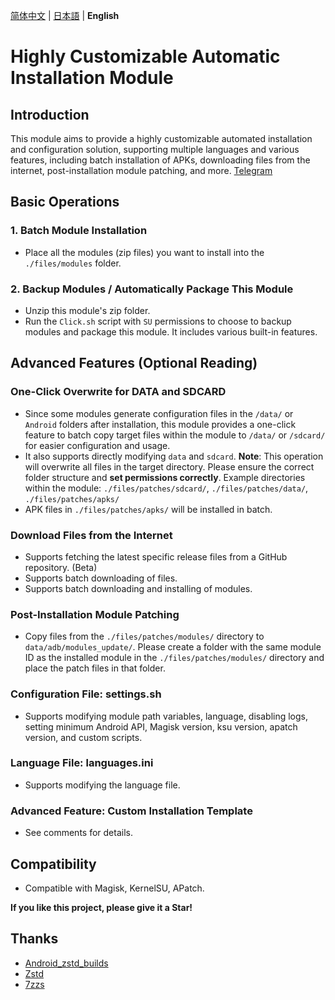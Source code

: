 [简体中文](README.md) | [日本語](README_JP.md) | **English**

# Highly Customizable Automatic Installation Module

## Introduction

This module aims to provide a highly customizable automated installation and configuration solution, supporting multiple languages and various features, including batch installation of APKs, downloading files from the internet, post-installation module patching, and more.
[Telegram](https://t.me/+w7TQLtEex00wMDk1)

## Basic Operations

### 1. Batch Module Installation

- Place all the modules (zip files) you want to install into the `./files/modules` folder.

### 2. Backup Modules / Automatically Package This Module

- Unzip this module's zip folder.
- Run the `Click.sh` script with `SU` permissions to choose to backup modules and package this module. It includes various built-in features.

## Advanced Features (Optional Reading)

### One-Click Overwrite for DATA and SDCARD

- Since some modules generate configuration files in the `/data/` or `Android` folders after installation, this module provides a one-click feature to batch copy target files within the module to `/data/` or `/sdcard/` for easier configuration and usage.
- It also supports directly modifying `data` and `sdcard`.
  **Note**: This operation will overwrite all files in the target directory. Please ensure the correct folder structure and **set permissions correctly**.
  Example directories within the module: `./files/patches/sdcard/`, `./files/patches/data/`, `./files/patches/apks/`
- APK files in `./files/patches/apks/` will be installed in batch.

### Download Files from the Internet

- Supports fetching the latest specific release files from a GitHub repository. (Beta)
- Supports batch downloading of files.
- Supports batch downloading and installing of modules.

### Post-Installation Module Patching

- Copy files from the `./files/patches/modules/` directory to `data/adb/modules_update/`.
  Please create a folder with the same module ID as the installed module in the `./files/patches/modules/` directory and place the patch files in that folder.

### Configuration File: settings.sh

- Supports modifying module path variables, language, disabling logs, setting minimum Android API, Magisk version, ksu version, apatch version, and custom scripts.

### Language File: languages.ini

- Supports modifying the language file.

### Advanced Feature: Custom Installation Template

- See comments for details.

## Compatibility

- Compatible with Magisk, KernelSU, APatch.

**If you like this project, please give it a Star!**

## Thanks

- [Android_zstd_builds]
- [Zstd]
- [7zzs]

[Android_zstd_builds]: https://github.com/j2rong4cn/android-zstd-builds
[Zstd]: https://github.com/facebook/zstd
[7zzs]: https://github.com/AestasBritannia/Hydro-Br-leur